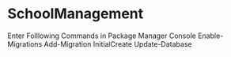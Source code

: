 # SchoolManagement
Enter Folllowing Commands in Package Manager Console
Enable-Migrations
Add-Migration InitialCreate
Update-Database

